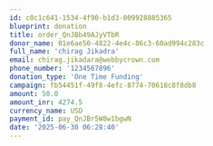 ```yaml
---
id: c0c1c641-1534-4f90-b1d3-009928885365
blueprint: donation
title: order_QnJBb49AJyVTbR
donor_name: 01e6ae50-4822-4e4c-86c3-60ad994c283c
full_name: 'chirag Jikadra'
email: chirag.jikadara@webbycrown.com
phone_number: '1234567896'
donation_type: 'One Time Funding'
campaign: fb54451f-49f8-4efc-8774-70618c8f8db8
amount: 50.0
amount_inr: 4274.5
currency_name: USD
payment_id: pay_QnJBr5W8w1bgwN
date: '2025-06-30 06:28:40'
---
```

